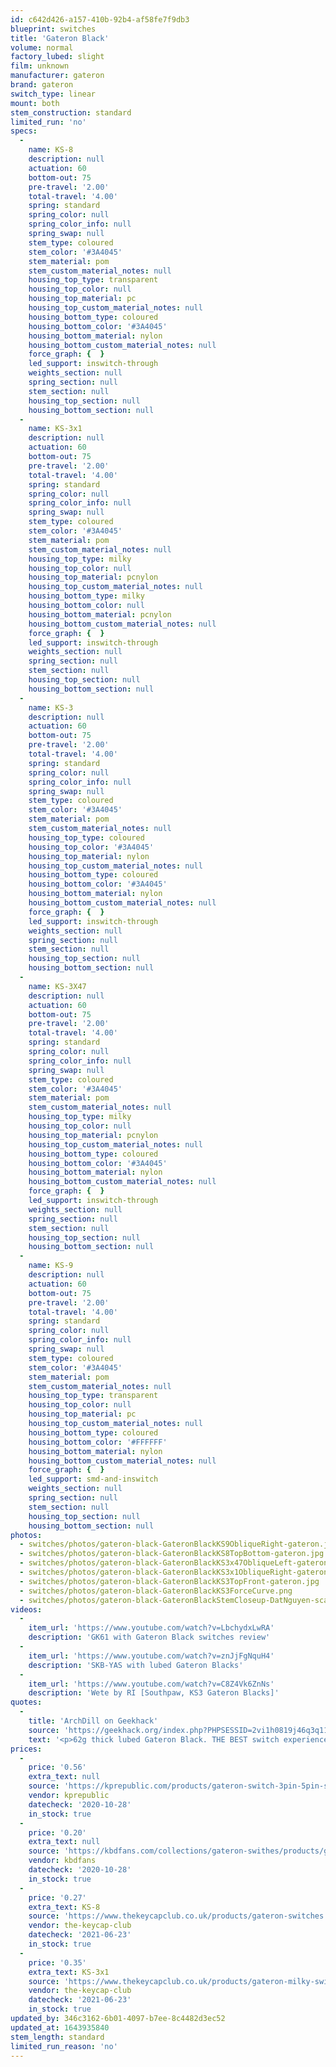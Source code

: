 ```yaml
---
id: c642d426-a157-410b-92b4-af58fe7f9db3
blueprint: switches
title: 'Gateron Black'
volume: normal
factory_lubed: slight
film: unknown
manufacturer: gateron
brand: gateron
switch_type: linear
mount: both
stem_construction: standard
limited_run: 'no'
specs:
  -
    name: KS-8
    description: null
    actuation: 60
    bottom-out: 75
    pre-travel: '2.00'
    total-travel: '4.00'
    spring: standard
    spring_color: null
    spring_color_info: null
    spring_swap: null
    stem_type: coloured
    stem_color: '#3A4045'
    stem_material: pom
    stem_custom_material_notes: null
    housing_top_type: transparent
    housing_top_color: null
    housing_top_material: pc
    housing_top_custom_material_notes: null
    housing_bottom_type: coloured
    housing_bottom_color: '#3A4045'
    housing_bottom_material: nylon
    housing_bottom_custom_material_notes: null
    force_graph: {  }
    led_support: inswitch-through
    weights_section: null
    spring_section: null
    stem_section: null
    housing_top_section: null
    housing_bottom_section: null
  -
    name: KS-3x1
    description: null
    actuation: 60
    bottom-out: 75
    pre-travel: '2.00'
    total-travel: '4.00'
    spring: standard
    spring_color: null
    spring_color_info: null
    spring_swap: null
    stem_type: coloured
    stem_color: '#3A4045'
    stem_material: pom
    stem_custom_material_notes: null
    housing_top_type: milky
    housing_top_color: null
    housing_top_material: pcnylon
    housing_top_custom_material_notes: null
    housing_bottom_type: milky
    housing_bottom_color: null
    housing_bottom_material: pcnylon
    housing_bottom_custom_material_notes: null
    force_graph: {  }
    led_support: inswitch-through
    weights_section: null
    spring_section: null
    stem_section: null
    housing_top_section: null
    housing_bottom_section: null
  -
    name: KS-3
    description: null
    actuation: 60
    bottom-out: 75
    pre-travel: '2.00'
    total-travel: '4.00'
    spring: standard
    spring_color: null
    spring_color_info: null
    spring_swap: null
    stem_type: coloured
    stem_color: '#3A4045'
    stem_material: pom
    stem_custom_material_notes: null
    housing_top_type: coloured
    housing_top_color: '#3A4045'
    housing_top_material: nylon
    housing_top_custom_material_notes: null
    housing_bottom_type: coloured
    housing_bottom_color: '#3A4045'
    housing_bottom_material: nylon
    housing_bottom_custom_material_notes: null
    force_graph: {  }
    led_support: inswitch-through
    weights_section: null
    spring_section: null
    stem_section: null
    housing_top_section: null
    housing_bottom_section: null
  -
    name: KS-3X47
    description: null
    actuation: 60
    bottom-out: 75
    pre-travel: '2.00'
    total-travel: '4.00'
    spring: standard
    spring_color: null
    spring_color_info: null
    spring_swap: null
    stem_type: coloured
    stem_color: '#3A4045'
    stem_material: pom
    stem_custom_material_notes: null
    housing_top_type: milky
    housing_top_color: null
    housing_top_material: pcnylon
    housing_top_custom_material_notes: null
    housing_bottom_type: coloured
    housing_bottom_color: '#3A4045'
    housing_bottom_material: nylon
    housing_bottom_custom_material_notes: null
    force_graph: {  }
    led_support: inswitch-through
    weights_section: null
    spring_section: null
    stem_section: null
    housing_top_section: null
    housing_bottom_section: null
  -
    name: KS-9
    description: null
    actuation: 60
    bottom-out: 75
    pre-travel: '2.00'
    total-travel: '4.00'
    spring: standard
    spring_color: null
    spring_color_info: null
    spring_swap: null
    stem_type: coloured
    stem_color: '#3A4045'
    stem_material: pom
    stem_custom_material_notes: null
    housing_top_type: transparent
    housing_top_color: null
    housing_top_material: pc
    housing_top_custom_material_notes: null
    housing_bottom_type: coloured
    housing_bottom_color: '#FFFFFF'
    housing_bottom_material: nylon
    housing_bottom_custom_material_notes: null
    force_graph: {  }
    led_support: smd-and-inswitch
    weights_section: null
    spring_section: null
    stem_section: null
    housing_top_section: null
    housing_bottom_section: null
photos:
  - switches/photos/gateron-black-GateronBlackKS9ObliqueRight-gateron.jpg
  - switches/photos/gateron-black-GateronBlackKS8TopBottom-gateron.jpg
  - switches/photos/gateron-black-GateronBlackKS3x47ObliqueLeft-gateron.jpg
  - switches/photos/gateron-black-GateronBlackKS3x1ObliqueRight-gateron.jpg
  - switches/photos/gateron-black-GateronBlackKS3TopFront-gateron.jpg
  - switches/photos/gateron-black-GateronBlackKS3ForceCurve.png
  - switches/photos/gateron-black-GateronBlackStemCloseup-DatNguyen-scaled.jpg
videos:
  -
    item_url: 'https://www.youtube.com/watch?v=LbchydxLwRA'
    description: 'GK61 with Gateron Black switches review'
  -
    item_url: 'https://www.youtube.com/watch?v=znJjFgNquH4'
    description: 'SKB-YAS with lubed Gateron Blacks'
  -
    item_url: 'https://www.youtube.com/watch?v=C8Z4Vk6ZnNs'
    description: 'Wete by RI [Southpaw, KS3 Gateron Blacks]'
quotes:
  -
    title: 'ArchDill on Geekhack'
    source: 'https://geekhack.org/index.php?PHPSESSID=2vi1h0819j46q3q119brg8trj4mh18f7&topic=87651.msg2362459#msg2362459'
    text: '<p>62g thick lubed Gateron Black. THE BEST switch experience that I have had!</p>'
prices:
  -
    price: '0.56'
    extra_text: null
    source: 'https://kprepublic.com/products/gateron-switch-3pin-5pin-smd-blue-red-black-brown-green-clear-yellow-silent-for-custom-mechnical-keyboard-xd64-xd60-eepw84-gh60?variant=9518676508716'
    vendor: kprepublic
    datecheck: '2020-10-28'
    in_stock: true
  -
    price: '0.20'
    extra_text: null
    source: 'https://kbdfans.com/collections/gateron-swithes/products/gateron-swtich-3pin-or-5pin?variant=35765199245'
    vendor: kbdfans
    datecheck: '2020-10-28'
    in_stock: true
  -
    price: '0.27'
    extra_text: KS-8
    source: 'https://www.thekeycapclub.co.uk/products/gateron-switches'
    vendor: the-keycap-club
    datecheck: '2021-06-23'
    in_stock: true
  -
    price: '0.35'
    extra_text: KS-3x1
    source: 'https://www.thekeycapclub.co.uk/products/gateron-milky-switches'
    vendor: the-keycap-club
    datecheck: '2021-06-23'
    in_stock: true
updated_by: 346c3162-6b01-4097-b7ee-8c4482d3ec52
updated_at: 1643935840
stem_length: standard
limited_run_reason: 'no'
---
```

